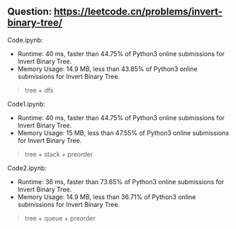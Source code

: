 ## Question: https://leetcode.cn/problems/invert-binary-tree/

Code.ipynb:
* Runtime: 40 ms, faster than 44.75% of Python3 online submissions for Invert Binary Tree.
* Memory Usage: 14.9 MB, less than 43.85% of Python3 online submissions for Invert Binary Tree.
> tree + dfs

Code1.ipynb:
* Runtime: 40 ms, faster than 44.75% of Python3 online submissions for Invert Binary Tree.
* Memory Usage: 15 MB, less than 47.55% of Python3 online submissions for Invert Binary Tree.
> tree + stack + preorder

Code2.ipynb:
* Runtime: 36 ms, faster than 73.65% of Python3 online submissions for Invert Binary Tree.
* Memory Usage: 14.9 MB, less than 36.71% of Python3 online submissions for Invert Binary Tree.
> tree + queue + preorder

